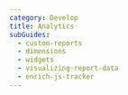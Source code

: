 ```yaml
---
category: Develop
title: Analytics
subGuides:
  - custom-reports
  - dimensions
  - widgets
  - visualizing-report-data
  - enrich-js-tracker
---
```


